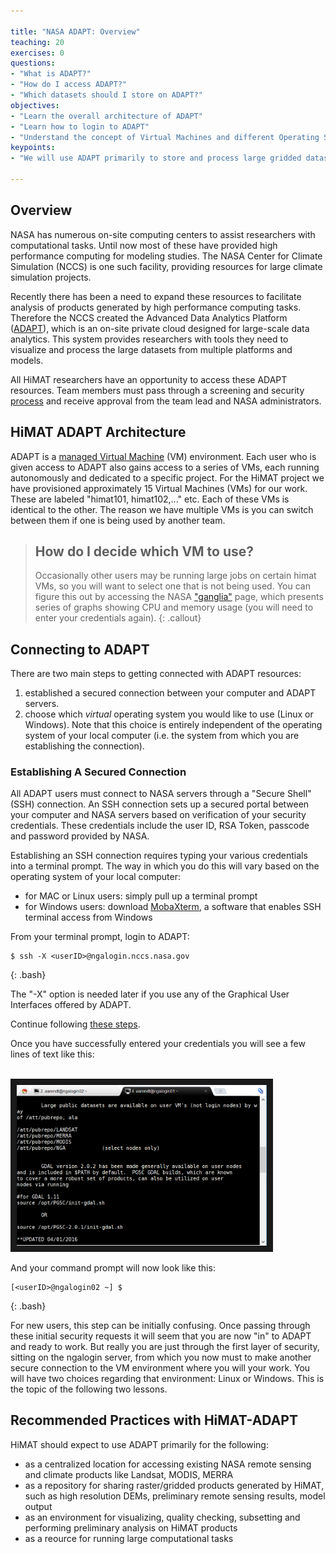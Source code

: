 ```yaml
---

title: "NASA ADAPT: Overview"
teaching: 20
exercises: 0
questions:
- "What is ADAPT?"
- "How do I access ADAPT?"
- "Which datasets should I store on ADAPT?"
objectives:
- "Learn the overall architecture of ADAPT"
- "Learn how to login to ADAPT"
- "Understand the concept of Virtual Machines and different Operating Systems on ADAPT"
keypoints:
- "We will use ADAPT primarily to store and process large gridded datasets"

---
```


## Overview

NASA has numerous on-site computing centers to assist researchers with computational tasks. Until now most of these have provided high performance computing for modeling studies. The NASA Center for Climate Simulation (NCCS) is one such facility, providing resources for large climate simulation projects. 

Recently there has been a need to expand these resources to facilitate analysis of products generated by high performance computing tasks. Therefore the NCCS created the Advanced Data Analytics Platform ([ADAPT](https://www.nccs.nasa.gov/services/adapt)), which is an on-site private cloud designed for large-scale data analytics. This system provides researchers with tools they need to visualize and process the large datasets from multiple platforms and models.

All HiMAT researchers have an opportunity to access these ADAPT resources. Team members must pass through a screening and security [process](https://www.nccs.nasa.gov/services/adapt/user_access/how_do_i_get_access) and receive approval from the team lead and NASA administrators. 

## HiMAT ADAPT Architecture

ADAPT is a [managed Virtual Machine](https://www.nccs.nasa.gov/services/adapt/capabilities) (VM) environment. Each user who is given access to ADAPT also gains access to a series of VMs, each running autonomously and dedicated to a specific project. For the HiMAT project we have provisioned approximately 15 Virtual Machines (VMs) for our work. These are labeled "himat101, himat102,..." etc. Each of these VMs is identical to the other. The reason we have multiple VMs is you can switch between them if one is being used by another team. 

> ## How do I decide which VM to use?
>
> Occasionally other users may be running large jobs on certain himat VMs, so you will want to select one that is not being used. You can 
> figure this out by accessing the NASA ["ganglia"](https://www.nccs.nasa.gov/internal/monitoring/dsc/ganglia-test/) page, which presents 
> series of graphs showing CPU and memory usage (you will need to enter your credentials again).
{: .callout}

## Connecting to ADAPT

There are two main steps to getting connected with ADAPT resources:

1. established a secured connection between your computer and ADAPT servers.
2. choose which *virtual* operating system you would like to use (Linux or Windows). Note that this choice is entirely independent of the operating system of your local computer (i.e. the system from which you are establishing the connection).

### Establishing A Secured Connection

All ADAPT users must connect to NASA servers through a "Secure Shell" (SSH) connection. An SSH connection sets up a secured portal between your computer and NASA servers based on verification of your security credentials. These credentials include the user ID, RSA Token, passcode and  password provided by NASA. 

Establishing an SSH connection requires typing your various credentials into a terminal prompt. The way in which you do this will vary based on the operating system of your local computer:

* for MAC or Linux users: simply pull up a terminal prompt
* for Windows users: download [MobaXterm](http://mobaxterm.mobatek.net/), a software that enables SSH terminal access from Windows

From your terminal prompt, login to ADAPT:

~~~
$ ssh -X <userID>@ngalogin.nccs.nasa.gov
~~~
{: .bash}

The "-X" option is needed later if you use any of the Graphical User Interfaces offered by ADAPT. 

Continue following [these steps](https://www.nccs.nasa.gov/services/adapt/how_to_use_adapt/logging_into_adapt).

Once you have successfully entered your credentials you will see a few lines of text like this:
 
<br>
<img src="../fig/sshBastion.png" width = "400" border = "10">
<br>

And your command prompt will now look like this:

~~~
[<userID>@ngalogin02 ~] $
~~~
{: .bash}

For new users, this step can be initially confusing. Once passing through these initial security requests it will seem that you are now "in" to ADAPT and ready to work. But really you are just through the first layer of security, sitting on the ngalogin server, from which you now must to make another secure connection to the VM environment where you will your work. You will have two choices regarding that environment: Linux or Windows. This is the topic of the following two lessons.

## Recommended Practices with HiMAT-ADAPT

HiMAT should expect to use ADAPT primarily for the following:

* as a centralized location for accessing existing NASA remote sensing and climate products like Landsat, MODIS, MERRA
* as a repository for sharing raster/gridded products generated by HiMAT, such as high resolution DEMs, preliminary remote sensing results, model output
* as an environment for visualizing, quality checking, subsetting and performing preliminary analysis on HiMAT products
* as a reource for running large computational tasks


